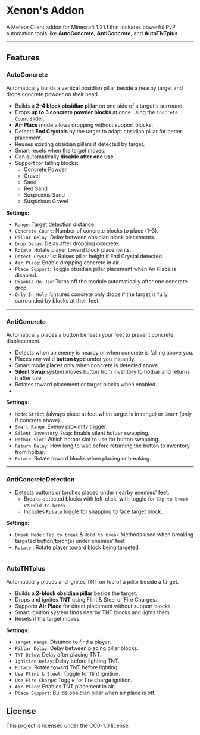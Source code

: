 # Xenon's Addon

A Meteor Client addon for Minecraft 1.21.1 that includes powerful PvP automation tools like **AutoConcrete**, **AntiConcrete**, and **AutoTNTplus** 

---

##  Features

###  AutoConcrete
Automatically builds a vertical obsidian pillar beside a nearby target and drops concrete powder on their head.

- Builds a **2–4 block obsidian pillar** on one side of a target's surround.
- Drops **up to 3 concrete powder blocks** at once using the `Concrete Count` slider.
- **Air Place** mode allows dropping without support blocks.
- Detects **End Crystals** by the target to adapt obsidian pillar for better placement.
- Reuses existing obsidian pillars if detected by target.
- Smart resets when the target moves.
- Can automatically **disable after one use**.
- Support for falling blocks:
    - Concrete Powder
    - Gravel
    - Sand
    - Red Sand
    - Suspicious Sand
    - Suspicious Gravel
  
**Settings:**
- `Range`: Target detection distance.
- `Concrete Count`: Number of concrete blocks to place (1–3).
- `Pillar Delay`: Delay between obsidian block placements.
- `Drop Delay`: Delay after dropping concrete.
- `Rotate`: Rotate player toward block placements.
- `Detect Crystals`: Raises pillar height if End Crystal detected.
- `Air Place`: Enable dropping concrete in air.
- `Place Support`: Toggle obsidian pillar placement when Air Place is disabled.
- `Disable On Use`: Turns off the module automatically after one concrete drop.
- `Only In Hole` :Ensures concrete only drops if the target is fully surrounded by blocks at their feet.
  
---

###  AntiConcrete
Automatically places a button beneath your feet to prevent concrete displacement.

- Detects when an enemy is nearby or when concrete is falling above you.
- Places any valid **button type** under you instantly.
- Smart mode places only when concrete is detected above.
- **Silent Swap** system moves button from inventory to hotbar and returns it after use.
- Rotates toward placement or target blocks when enabled.
- 
**Settings:**
- `Mode`: `Strict` (always place at feet when target is in range) or `Smart` (only if concrete above).
- `Smart Range`: Enemy proximity trigger.
- `Silent Inventory Swap`: Enable silent hotbar swapping.
- `Hotbar Slot`: Which hotbar slot to use for button swapping.
- `Return Delay`: How long to wait before returning the button to inventory from hotbar.
- `Rotate`: Rotate toward blocks when placing or breaking.

---

### AntiConcreteDetection
- Detects buttons or torches placed under nearby enemies' feet.
    - Breaks detected blocks with left-click, with toggle for `Tap to break` vs `Hold to break`.
    - Includes `Rotate` toggle for snapping to face target block.

**Settings:**
- `Break Mode` : `Tap to break` & `Hold to break` Methods used when breaking targeted button/torch(s) under enemies' feet
- `Rotate` : Rotate player toward block being targeted.

---

###  AutoTNTplus
Automatically places and ignites TNT on top of a pillar beside a target.

- Builds a **2-block obsidian pillar** beside the target.
- Drops and ignites **TNT** using Flint & Steel or Fire Charges.
- Supports **Air Place** for direct placement without support blocks.
- Smart ignition system finds nearby TNT blocks and lights them.
- Resets if the target moves.

**Settings:**
- `Target Range`: Distance to find a player.
- `Pillar Delay`: Delay between placing pillar blocks.
- `TNT Delay`: Delay after placing TNT.
- `Ignition Delay`: Delay before lighting TNT.
- `Rotate`: Rotate toward TNT before lighting.
- `Use Flint & Steel`: Toggle for flint ignition.
- `Use Fire Charge`: Toggle for fire charge ignition.
- `Air Place`: Enables TNT placement in air.
- `Place Support`: Builds obsidian pillar when air place is off.

##  License
This project is licensed under the CC0-1.0 license.
